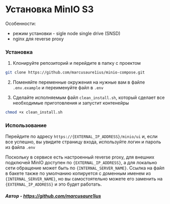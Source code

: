 # Установка MinIO S3<br/>

Особенности:
- режим установки - sigle node single drive (SNSD)
- nginx для reverse proxy

### Установка

1. Клонируйте репозиторий и перейдите в папку с проектом

```bash
git clone https://github.com/marcusaure1ius/minio-compose.git
```
2. Поменяйте переменные окружения на нужные вам в файле `.env.example` и переименуйте файл в `.env`

3. Сделайте исполняемым файл `clean_install.sh`, который сделает все необходимые приготовления и запустит контенейры

```bash
chmod +x clean_install.sh
```

### Использование

Перейдите по адресу `https://{EXTERNAL_IP_ADDRESS}/minio/ui` и, если все успешно, вы увидите страницу входа, используйте логин и пароль из файла `.env`

Поскольку в сервисе есть настроенный reverse proxy, для внешних подключей MinIO доступен по `{EXTERNAL_IP_ADDRESS}`, а для локально сети обращение может быть по `{INTERNAL_SERVER_NAME}`. Ссылка на файл в бакете также по умолчанию копируется с доменным именем из `{INTERNAL_SERVER_NAME}`, но вы самостоятельно можете его заменить на `{EXTERNAL_IP_ADDRESS}` и это будет работать.

##### Автор - https://github.com/marcusaure1ius